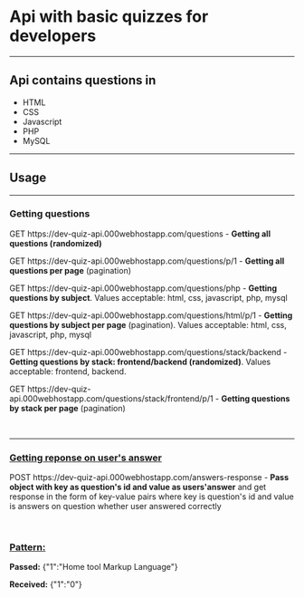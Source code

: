 <h1>Api with basic quizzes for developers</h1>
<hr>
<h2>Api contains questions in</h2>
<ul>
<li>HTML</li>
<li>CSS</li>
<li>Javascript</li>
<li>PHP</li>
<li>MySQL</li>
</ul>
<hr>
<h2>Usage</h2>
<hr>
<h3>Getting questions</h3>
<p>GET https://dev-quiz-api.000webhostapp.com/questions - <b>Getting all questions (randomized)</b></p>
<p>GET https://dev-quiz-api.000webhostapp.com/questions/p/1 - <b>Getting all questions per page</b> (pagination)</p>
<p>GET https://dev-quiz-api.000webhostapp.com/questions/php - <b>Getting questions by subject</b>. Values acceptable: html, css, javascript, php, mysql</p>
<p>GET https://dev-quiz-api.000webhostapp.com/questions/html/p/1 - <b>Getting questions by subject per page</b> (pagination). Values acceptable: html, css, javascript, php, mysql</p>
<p>GET https://dev-quiz-api.000webhostapp.com/questions/stack/backend - <b>Getting questions by stack: frontend/backend (randomized)</b>. Values acceptable: frontend, backend.</p>
<p>GET https://dev-quiz-api.000webhostapp.com/questions/stack/frontend/p/1 - <b>Getting questions by stack per page</b> (pagination)</p>
<br>
<hr>
<h3><u>Getting reponse on user's answer</u></h3>
<p>POST https://dev-quiz-api.000webhostapp.com/answers-response - <b>Pass object with key as question's id and value as users'answer</b> and get response in the form of key-value pairs where key is question's id and value is answers on question whether user answered correctly
</p>
<br>
<h3><u>Pattern:</u></h3>
<p><b>Passed:</b> {"1":"Home tool Markup Language"}</p>
<p><b>Received:</b> {"1":"0"}</p>
